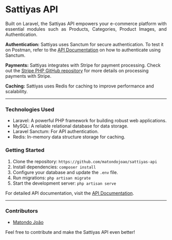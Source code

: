 <h1 align="justify">
Sattiyas API
</h1>

<p align="justify">
Built on Laravel, the Sattiyas API empowers your e-commerce platform with essential modules such as Products, Categories, Product Images, and Authentication.

**Authentication:** Sattiyas uses Sanctum for secure authentication. To test it on Postman, refer to the [API Documentation](https://laravel.com/docs/9.x/sanctum#main-content) on how to authenticate using Sanctum.

**Payments:** Sattiyas integrates with Stripe for payment processing. Check out the [Stripe PHP GitHub repository](https://github.com/stripe/stripe-php) for more details on processing payments with Stripe.

**Caching:** Sattiyas uses Redis for caching to improve performance and scalability.

---

### Technologies Used

- Laravel: A powerful PHP framework for building robust web applications.
- MySQL: A reliable relational database for data storage.
- Laravel Sanctum: For API authentication.
- Redis: In-memory data structure storage for caching.

### Getting Started

1. Clone the repository: `https://github.com/matondojoao/sattiyas-api`
2. Install dependencies: `composer install`
3. Configure your database and update the `.env` file.
4. Run migrations: `php artisan migrate`
5. Start the development server: `php artisan serve`

For detailed API documentation, visit the <a href="https://documenter.getpostman.com/view/23770036/2s9Ykq6feK" target="_blank">API Documentation</a>.

---

### Contributors

- [Matondo João](https://github.com/matondojoao)

Feel free to contribute and make the Sattiyas API even better!
</p>
